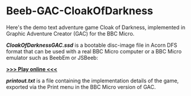 # Beeb-GAC-CloakOfDarkness
Here's the demo text adventure game Cloak of Darkness, implemented in Graphic Adventure Creator (GAC) for the BBC Micro. 

***CloakOfDarknessGAC.ssd*** is a bootable disc-image file in Acorn DFS format that can be used with a real BBC Micro computer or a BBC Micro emulator such as BeebEm or JSBeeb:

[**>>> Play online <<<**](http://bbcmicro.co.uk//jsbeeb/play.php?autoboot&disc=https://raw.githubusercontent.com/ahope1/Beeb-GAC-CloakOfDarkness/main/CloakOfDarknessGAC.ssd)

***printout.txt*** is a file containing the implementation details of the game, exported via the Print menu in the BBC Micro version of GAC. 

